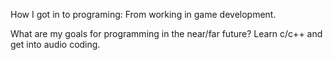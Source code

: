 How I got in to programing:
    From working in game development.

What are my goals for programming in the near/far future?
    Learn c/c++ and get into audio coding.
